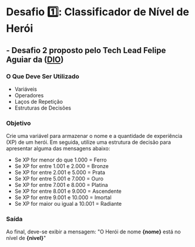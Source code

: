 # Desafio 1️⃣: Classificador de Nível de Herói

## - Desafio 2 proposto pelo Tech Lead Felipe Aguiar da ([DIO](https://web.dio.me/))

### O Que Deve Ser Utilizado
- Variáveis
- Operadores
- Laços de Repetição
- Estruturas de Decisões

### Objetivo
Crie uma variável para armazenar o nome e a quantidade de experiência (XP) de um herói. Em seguida, utilize uma estrutura de decisão para apresentar alguma das mensagens abaixo:
- Se XP for menor do que 1.000 = Ferro
- Se XP for entre 1.001 e 2.000 = Bronze
- Se XP for entre 2.001 e 5.000 = Prata
- Se XP for entre 5.001 e 7.000 = Ouro
- Se XP for entre 7.001 e 8.000 = Platina
- Se XP for entre 8.001 e 9.000 = Ascendente
- Se XP for entre 9.001 e 10.000 = Imortal
- Se XP for maior ou igual a 10.001 = Radiante

### Saída
Ao final, deve-se exibir a mensagem:
"O Herói de nome **{nome}** está no nível de **{nivel}**"
